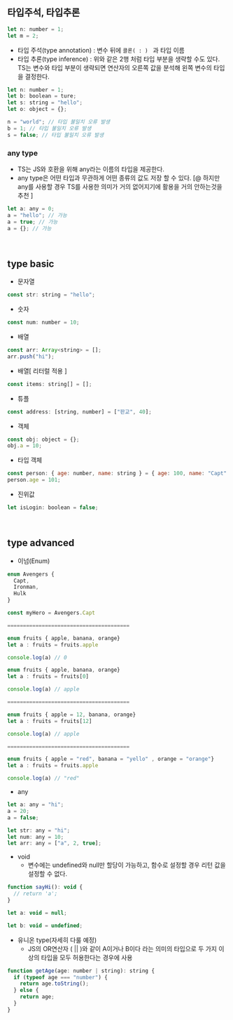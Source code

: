 ## 타입주석, 타입추론

```javascript
let n: number = 1;
let m = 2;
```

- 타입 주석(type annotation) : 변수 뒤에 `콜론( : ) ` 과 타입 이름
- 타입 추론(type inference) : 위와 같은 2행 처럼 타입 부분을 생략할 수도 있다.<br>
  TS는 변수와 타입 부분이 생략되면 연산자의 오른쪽 값을 분석해 왼쪽 변수의 타입을 결정한다.

```javascript
let n: number = 1;
let b: boolean = ture;
let s: string = "hello";
let o: object = {};

n = "world"; // 타입 불일치 오류 발생
b = 1; // 타입 불일치 오류 발생
s = false; // 타입 불일치 오류 발생
```

### any type

- TS는 JS와 호환을 위해 any라는 이름의 타입을 제공한다.
- any type은 어떤 타입과 무관하게 어떤 종류의 값도 저장 할 수 있다.
  [@ 하지만 any를 사용할 경우 TS를 사용한 의미가 거의 없어지기에 활용을 거의 안하는것을 추천 ]

```javascript
let a: any = 0;
a = "hello"; // 가능
a = true; // 가능
a = {}; // 가능
```

<br>

## type basic

- 문자열

```javascript
const str: string = "hello";
```

- 숫자

```javascript
const num: number = 10;
```

- 배열

```javascript
const arr: Array<string> = [];
arr.push("hi");
```

- 배열[ 리터럴 적용 ]

```javascript
const items: string[] = [];
```

- 튜플

```javascript
const address: [string, number] = ["판교", 40];
```

- 객체

```javascript
const obj: object = {};
obj.a = 10;
```

- 타입 객체

```javascript
const person: { age: number, name: string } = { age: 100, name: "Capt" };
person.age = 101;
```

- 진위값

```javascript
let isLogin: boolean = false;
```

<br>

## type advanced

- 이넘(Enum)

```javascript
enum Avengers {
  Capt,
  Ironman,
  Hulk
}

const myHero = Avengers.Capt

=======================================

enum fruits { apple, banana, orange}
let a : fruits = fruits.apple

console.log(a) // 0

enum fruits { apple, banana, orange}
let a : fruits = fruits[0]

console.log(a) // apple

=======================================

enum fruits { apple = 12, banana, orange}
let a : fruits = fruits[12]

console.log(a) // apple

=======================================

enum fruits { apple = "red", banana = "yello" , orange = "orange"}
let a : fruits = fruits.apple

console.log(a) // "red"
```

- any

```javascript
let a: any = "hi";
a = 20;
a = false;

let str: any = "hi";
let num: any = 10;
let arr: any = ["a", 2, true];
```

- void
  - 변수에는 undefined와 null만 할당이 가능하고, 함수로 설정할 경우 리턴 값을 설정할 수 없다.

```javascript
function sayHi(): void {
  // return 'a';
}

let a: void = null;

let b: void = undefined;
```

- 유니온 type(자세히 다룰 예정)
  - JS의 OR연산자 ( || )와 같이 A이거나 B이다 라는 의미의 타입으로 두 가지 이상의 타입을 모두 허용한다는 경우에 사용

```javascript
function getAge(age: number | string): string {
  if (typeof age === "number") {
    return age.toString();
  } else {
    return age;
  }
}
```
